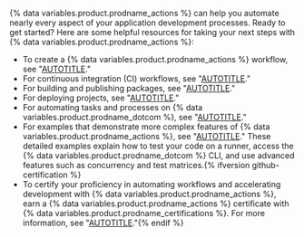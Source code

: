 {% data variables.product.prodname_actions %} can help you automate nearly every aspect of your application development processes. Ready to get started? Here are some helpful resources for taking your next steps with {% data variables.product.prodname_actions %}:

* To create a {% data variables.product.prodname_actions %} workflow, see "[AUTOTITLE](/actions/learn-github-actions/using-starter-workflows)."
* For continuous integration (CI) workflows, see "[AUTOTITLE](/actions/automating-builds-and-tests)."
* For building and publishing packages, see "[AUTOTITLE](/actions/publishing-packages)."
* For deploying projects, see "[AUTOTITLE](/actions/deployment)."
* For automating tasks and processes on {% data variables.product.prodname_dotcom %}, see "[AUTOTITLE](/actions/managing-issues-and-pull-requests)."
* For examples that demonstrate more complex features of {% data variables.product.prodname_actions %}, see "[AUTOTITLE](/actions/examples)." These detailed examples explain how to test your code on a runner, access the {% data variables.product.prodname_dotcom %} CLI, and use advanced features such as concurrency and test matrices.{% ifversion github-certification %}
* To certify your proficiency in automating workflows and accelerating development with {% data variables.product.prodname_actions %}, earn a {% data variables.product.prodname_actions %} certificate with {% data variables.product.prodname_certifications %}. For more information, see "[AUTOTITLE](/get-started/showcase-your-expertise-with-github-certifications/about-github-certifications)."{% endif %}
